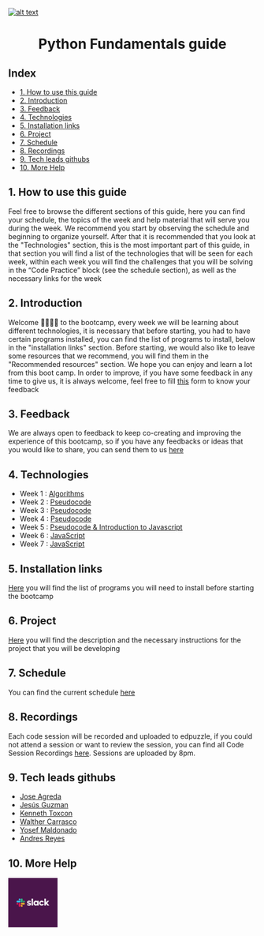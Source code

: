 <a href="https://www.core-code.io/">![alt text](https://uploads-ssl.webflow.com/5eb2f56932c3562feab232e3/5f73550d00249e7e96c9f3de_Logo.png 'corecodeio')</a>

<h1 align="center">Python Fundamentals guide</h1>

## Index

- [1. How to use this guide](#1-how-to-use-this-guide)
- [2. Introduction](#2-introduction)
- [3. Feedback](#3-feedback)
- [4. Technologies](#4-technologies)
- [5. Installation links](#5-installation-links)
- [6. Project](#6-project)
- [7. Schedule](#7-schedule)
- [8. Recordings](#8-recordings)
- [9. Tech leads githubs](#9-tech-leads-githubs)
- [10. More Help](#10-more-help)

## 1. How to use this guide

Feel free to browse the different sections of this guide, here you can find your schedule, the topics of the week and help material that will serve you during the week. We recommend you start by observing the schedule and beginning to organize yourself. After that it is recommended that you look at the "Technologies" section, this is the most important part of this guide, in that section you will find a list of the technologies that will be seen for each week, within each week you will find the challenges that you will be solving in the “Code Practice” block (see the schedule section), as well as the necessary links for the week

## 2. Introduction

Welcome 🙋‍♂️🙋‍♀️ to the bootcamp, every week we will be learning about different technologies, it is necessary that before starting, you had to have certain programs installed, you can find the list of programs to install, below in the "installation links" section. Before starting, we would also like to leave some resources that we recommend, you will find them in the "Recommended resources" section. We hope you can enjoy and learn a lot from this boot camp.
In order to improve, if you have some feedback in any time to give us, it is always welcome, feel free to fill [this](https://aplica.typeform.com/to/ayyUbIPz) form to know your feedback

## 3. Feedback

We are always open to feedback to keep co-creating and improving the experience of this bootcamp, so if you have any feedbacks or ideas that you would like to share, you can send them to us [here](https://aplica.typeform.com/to/ayyUbIPz)

## 4. Technologies

- Week 1 : [Algorithms](src/technologies/2022/week01)
- Week 2 : [Pseudocode](src/technologies/2022/week02)
- Week 3 : [Pseudocode](src/technologies/2022/week03)
- Week 4 : [Pseudocode](src/technologies/2022/week04)
- Week 5 : [Pseudocode & Introduction to Javascript](src/technologies/2022/week05)
- Week 6 : [JavaScript](src/technologies/2022/week06)
- Week 7 : [JavaScript](src/technologies/2022/week07)

## 5. Installation links

[Here](src/installation-links) you will find the list of programs you will need to install before starting the bootcamp

## 6. Project

[Here](src/project) you will find the description and the necessary instructions for the project that you will be developing

## 7. Schedule

You can find the current schedule [here](src/schedule)

## 8. Recordings

Each code session will be recorded and uploaded to edpuzzle, if you could not attend a session or want to review the session, you can find all Code Session Recordings [here](https://edpuzzle.com/join/sannovm). Sessions are uploaded by 8pm.

## 9. Tech leads githubs

- [Jose Agreda](https://github.com/Senjo903)
- [Jesús Guzman](https://github.com/susguzman)
- [Kenneth Toxcon](https://github.com/Ktoxcon)
- [Walther Carrasco](https://github.com/wecarrasco)
- [Yosef Maldonado](https://github.com/yosefmarr)
- [Andres Reyes](https://github.com/andresryes)

## 10. More Help

<img src="src/assets/contact_us/slack.png" width="100px" class="leftAlign">
